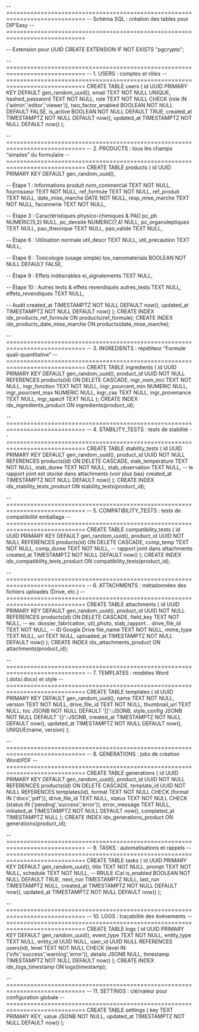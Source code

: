 -- =============================================================================
-- Schema SQL : création des tables pour DIP’Easy
-- =============================================================================

-- Extension pour UUID
CREATE EXTENSION IF NOT EXISTS "pgcrypto";


-- =============================================================================
-- 1. USERS : comptes et rôles
-- =============================================================================
CREATE TABLE users (
  id                    UUID          PRIMARY KEY DEFAULT gen_random_uuid(),
  email                 TEXT          NOT NULL UNIQUE,
  hashed_password       TEXT          NOT NULL,
  role                  TEXT          NOT NULL CHECK (role IN ('admin','editor','viewer')),
  two_factor_enabled    BOOLEAN       NOT NULL DEFAULT FALSE,
  is_active             BOOLEAN       NOT NULL DEFAULT TRUE,
  created_at            TIMESTAMPTZ   NOT NULL DEFAULT now(),
  updated_at            TIMESTAMPTZ   NOT NULL DEFAULT now()
);


-- =============================================================================
-- 2. PRODUCTS : tous les champs “simples” du formulaire
-- =============================================================================
CREATE TABLE products (
  id                    UUID          PRIMARY KEY DEFAULT gen_random_uuid(),

  -- Étape 1 : Informations produit
  nom_commercial        TEXT          NOT NULL,
  fournisseur           TEXT          NOT NULL,
  ref_formule           TEXT          NOT NULL,
  ref_produit           TEXT          NULL,
  date_mise_marche      DATE          NOT NULL,
  resp_mise_marche      TEXT          NOT NULL,
  faconnerie            TEXT          NOT NULL,

  -- Étape 3 : Caractéristiques physico-chimiques & PAO
  pc_ph                 NUMERIC(5,2)  NULL,
  pc_densite            NUMERIC(7,4)  NULL,
  pc_organoleptiques    TEXT          NULL,
  pao_theorique         TEXT          NULL,
  pao_valide            TEXT          NULL,

  -- Étape 6 : Utilisation normale
  util_descr            TEXT          NULL,
  util_precaution       TEXT          NULL,

  -- Étape 8 : Toxicologie (usage simple)
  tox_nanomaterials     BOOLEAN       NOT NULL DEFAULT FALSE,

  -- Étape 9 : Effets indésirables
  ei_signalements       TEXT          NULL,

  -- Étape 10 : Autres tests & effets revendiqués
  autres_tests          TEXT          NULL,
  effets_revendiques    TEXT          NULL,

  -- Audit
  created_at            TIMESTAMPTZ   NOT NULL DEFAULT now(),
  updated_at            TIMESTAMPTZ   NOT NULL DEFAULT now()
);
CREATE INDEX idx_products_ref_formule      ON products(ref_formule);
CREATE INDEX idx_products_date_mise_marche ON products(date_mise_marche);


-- =============================================================================
-- 3. INGREDIENTS : répétiteur “Formule quali-quantitative”
-- =============================================================================
CREATE TABLE ingredients (
  id               UUID      PRIMARY KEY DEFAULT gen_random_uuid(),
  product_id       UUID      NOT NULL REFERENCES products(id) ON DELETE CASCADE,
  ingr_nom_inci    TEXT      NOT NULL,
  ingr_fonction    TEXT      NOT NULL,
  ingr_pourcent_min NUMERIC  NULL,
  ingr_pourcent_max NUMERIC  NULL,
  ingr_cas         TEXT      NULL,
  ingr_provenance  TEXT      NULL,
  ingr_specif      TEXT      NULL
);
CREATE INDEX idx_ingredients_product ON ingredients(product_id);


-- =============================================================================
-- 4. STABILITY_TESTS : tests de stabilité
-- =============================================================================
CREATE TABLE stability_tests (
  id               UUID      PRIMARY KEY DEFAULT gen_random_uuid(),
  product_id       UUID      NOT NULL REFERENCES products(id) ON DELETE CASCADE,
  stab_temperature TEXT      NOT NULL,
  stab_duree       TEXT      NOT NULL,
  stab_observation TEXT      NULL,
  -- le rapport joint est stocké dans attachments (voir plus bas)
  created_at       TIMESTAMPTZ NOT NULL DEFAULT now()
);
CREATE INDEX idx_stability_tests_product ON stability_tests(product_id);


-- =============================================================================
-- 5. COMPATIBILITY_TESTS : tests de compatibilité emballage
-- =============================================================================
CREATE TABLE compatibility_tests (
  id               UUID      PRIMARY KEY DEFAULT gen_random_uuid(),
  product_id       UUID      NOT NULL REFERENCES products(id) ON DELETE CASCADE,
  comp_temp        TEXT      NOT NULL,
  comp_duree       TEXT      NOT NULL,
  -- rapport joint dans attachments
  created_at       TIMESTAMPTZ NOT NULL DEFAULT now()
);
CREATE INDEX idx_compatibility_tests_product ON compatibility_tests(product_id);


-- =============================================================================
-- 6. ATTACHMENTS : métadonnées des fichiers uploadés (Drive, etc.)
-- =============================================================================
CREATE TABLE attachments (
  id               UUID        PRIMARY KEY DEFAULT gen_random_uuid(),
  product_id       UUID        NOT NULL REFERENCES products(id) ON DELETE CASCADE,
  field_key        TEXT        NOT NULL,      -- ex. dossier_fabrication, util_photo, stab_rapport…
  drive_file_id    TEXT        NOT NULL,      -- ID Google Drive
  file_name        TEXT        NOT NULL,
  mime_type        TEXT        NULL,
  url              TEXT        NULL,
  uploaded_at      TIMESTAMPTZ NOT NULL DEFAULT now()
);
CREATE INDEX idx_attachments_product ON attachments(product_id);


-- =============================================================================
-- 7. TEMPLATES : modèles Word (.dotx/.docx) et style
-- =============================================================================
CREATE TABLE templates (
  id               UUID        PRIMARY KEY DEFAULT gen_random_uuid(),
  name             TEXT        NOT NULL,
  version          TEXT        NOT NULL,
  drive_file_id    TEXT        NOT NULL,
  thumbnail_url    TEXT        NULL,
  toc              JSONB       NOT NULL DEFAULT '[]'::JSONB,
  style_config     JSONB       NOT NULL DEFAULT '{}'::JSONB,
  created_at       TIMESTAMPTZ NOT NULL DEFAULT now(),
  updated_at       TIMESTAMPTZ NOT NULL DEFAULT now(),
  UNIQUE(name, version)
);


-- =============================================================================
-- 8. GENERATIONS : jobs de création Word/PDF
-- =============================================================================
CREATE TABLE generations (
  id               UUID        PRIMARY KEY DEFAULT gen_random_uuid(),
  product_id       UUID        NOT NULL REFERENCES products(id) ON DELETE CASCADE,
  template_id      UUID        NOT NULL REFERENCES templates(id),
  format           TEXT        NOT NULL CHECK (format IN ('docx','pdf')),
  drive_file_id    TEXT        NULL,
  status           TEXT        NOT NULL CHECK (status IN ('pending','success','error')),
  error_message    TEXT        NULL,
  initiated_at     TIMESTAMPTZ NOT NULL DEFAULT now(),
  completed_at     TIMESTAMPTZ NULL
);
CREATE INDEX idx_generations_product ON generations(product_id);


-- =============================================================================
-- 9. TASKS : automatisations et rappels
-- =============================================================================
CREATE TABLE tasks (
  id               UUID        PRIMARY KEY DEFAULT gen_random_uuid(),
  title            TEXT        NOT NULL,
  prompt           TEXT        NOT NULL,
  schedule         TEXT        NOT NULL,      -- RRULE iCal
  is_enabled       BOOLEAN     NOT NULL DEFAULT TRUE,
  next_run         TIMESTAMPTZ NULL,
  last_run         TIMESTAMPTZ NULL,
  created_at       TIMESTAMPTZ NOT NULL DEFAULT now(),
  updated_at       TIMESTAMPTZ NOT NULL DEFAULT now()
);


-- =============================================================================
-- 10. LOGS : traçabilité des événements
-- =============================================================================
CREATE TABLE logs (
  id               UUID        PRIMARY KEY DEFAULT gen_random_uuid(),
  event_type       TEXT        NOT NULL,
  entity_type      TEXT        NULL,
  entity_id        UUID        NULL,
  user_id          UUID        NULL REFERENCES users(id),
  level            TEXT        NOT NULL CHECK (level IN ('info','success','warning','error')),
  details          JSONB       NULL,
  timestamp        TIMESTAMPTZ NOT NULL DEFAULT now()
);
CREATE INDEX idx_logs_timestamp ON logs(timestamp);


-- =============================================================================
-- 11. SETTINGS : clé/valeur pour configuration globale
-- =============================================================================
CREATE TABLE settings (
  key              TEXT        PRIMARY KEY,
  value            JSONB       NOT NULL,
  updated_at       TIMESTAMPTZ NOT NULL DEFAULT now()
);
